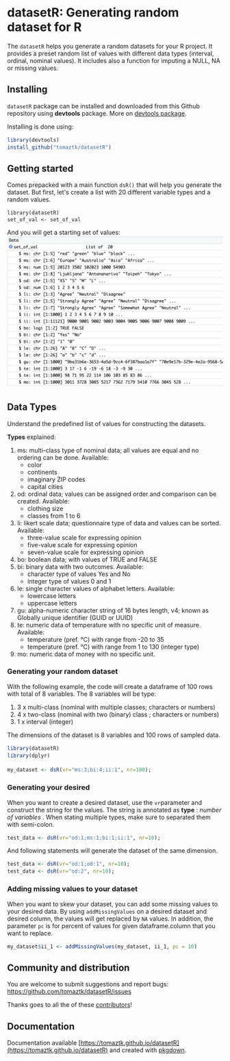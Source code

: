 # datasetR: Generating random dataset for R

The `datasetR` helps you generate a random datasets for your R project. It provides a preset random list of values with different data types (interval, ordinal, nominal values). It includes also a function for imputing a NULL, NA or missing values.

## Installing

`datasetR` package can be installed and downloaded from this Github repository using **devtools** package. More on
[devtools package](https://www.rstudio.com/products/rpackages/devtools/).
 
Installing is done using:

``` r
library(devtools)
install_github("tomaztk/datasetR")
```

## Getting started

Comes prepacked with a main function `dsR()` that will help you generate the dataset. But first, let's create a list with 20 different variable types and a random values.

```         
library(datasetR)
set_of_val <- set_of_val
```
And you will get a starting set of values:
![Set of Values](man/figures/img1_set_of_vals.png)

## Data Types

Understand the predefined list of values for constructing the datasets.

**Types** explained:

1. ms: multi-class type of nominal data; all values are equal and no ordering can be done. Available:
	* 	color
	*	continents
	*	imaginary ZIP codes
	*	capital cities
2. od: ordinal data; values can be assigned order and comparison can be created. Available:
	*	clothing size
	*	classes from 1 to 6
3. li: likert scale data; questionnaire type of data and values can be sorted. Available:
	*	three-value scale for expressing opinion
	*	five-value scale for expressing opinion
	*	seven-value scale for expressing opinion
4. bo: boolean data; with values of TRUE and FALSE
5. bi: binary data with two outcomes. Available:
	*	character type of values Yes and No
	* 	integer type of values 0 and 1
6. le: single character values of alphabet letters. Available:
	*	lowercase letters
	* 	uppercase letters
7. gu: alpha-numeric character string of 16 bytes length, v4; known as Globally unique identifier (GUID or UUID)
8. te: numeric data of temperature with no specific unit of measure. Available:
	*	temperature (pref. °C) with range from -20 to 35
	* 	temperature (pref. °C) with range from 1 to 130 (integer type)
9. mo: numeric data of money with no specific unit.

### Generating your random dataset

With the following example, the code will create a dataframe of 100 rows with total of 8 variables. The 8 variables will be type:
1. 3 x multi-class (nominal with multiple classes; characters or numbers)
2. 4 x two-class (nominal with two (binary) class ; characters or numbers)
3. 1 x interval (integer)

The dimensions of the dataset is 8 variables and 100 rows of sampled data.

``` r
library(datasetR)
library(dplyr)

my_dataset <- dsR(vr="ms:3;bi:4;ii:1", nr=100);
```

### Generating your desired 

When you want to create a desired dataset, use the `vr`parameter and construct the string for the values. 
The string is annotated as **type** : _number of variables_ . When stating multiple types, make sure to separated them with semi-colon.

```r
test_data <- dsR(vr="od:1;ms:1;bi:1;ii:1", nr=10);
```

And following statements will generate the dataset of the same dimension.

```r
test_data <- dsR(vr="od:1;od:1", nr=10);
test_data <- dsR(vr="od:2", nr=10);
```


### Adding missing values to your dataset 

When you want to skew your dataset, you can add some missing values to your desired data. By using `addMissingValues` on a desired dataset and desired column, the values will get replaced by `NA` values.
In addition, the parameter `pc` is for percent of values for given dataframe.column that you want to replace. 

```r
my_dataset$ii_1 <- addMissingValues(my_dataset, ii_1, pc = 10)

```

## Community and distribution

You are welcome to submit suggestions and report bugs: https://github.com/tomaztk/datasetR/issues

Thanks goes to all the of these [contributors](https://github.com/tomaztk/datasetR/graphs/contributors)!


## Documentation

Documentation available [https://tomaztk.github.io/datasetR](https://tomaztk.github.io/datasetR) and created with [pkgdown](https://github.com/r-lib/pkgdown).


